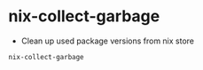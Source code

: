 # nix-collect-garbage

- Clean up used package versions from nix store

```shell
nix-collect-garbage
```
